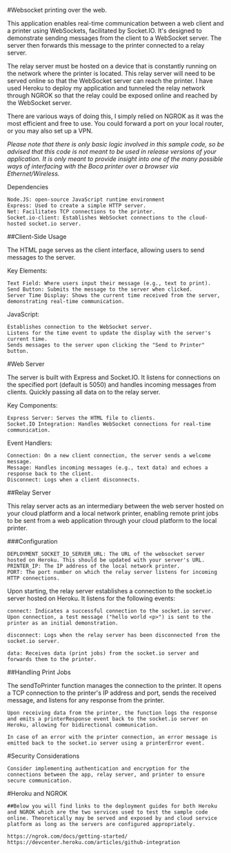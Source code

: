 #Websocket printing over the web.

This application enables real-time communication between a web client and a printer using WebSockets, facilitated by Socket.IO. It's designed to demonstrate sending messages from the client to a WebSocket server. The server then forwards this message to the printer connected to a relay server.

The relay server must be hosted on a device that is constantly running on the network where the printer is located. This relay server will need to be served online so that the WebSocket server can reach the printer. I have used Heroku to deploy my application and tunneled the relay network through NGROK so that the relay could be exposed online and reached by the WebSocket server.

There are various ways of doing this, I simply relied on NGROK as it was the most efficient and free to use. You could forward a port on your local router, or you may also set up a VPN.

*Please note that there is only basic logic involved in this sample code, so be advised that this code is not meant to be used in release versions of your application. It is only meant to provide insight into one of the many possible ways of interfacing with the Boca printer over a browser via Ethernet/Wireless.*

Dependencies

    Node.JS: open-source JavaScript runtime environment 
    Express: Used to create a simple HTTP server.
    Net: Facilitates TCP connections to the printer.
    Socket.io-client: Establishes WebSocket connections to the cloud-hosted socket.io server.

##Client-Side Usage

The HTML page serves as the client interface, allowing users to send messages to the server.

Key Elements:

    Text Field: Where users input their message (e.g., text to print).
    Send Button: Submits the message to the server when clicked.
    Server Time Display: Shows the current time received from the server, demonstrating real-time communication.

JavaScript:

    Establishes connection to the WebSocket server.
    Listens for the time event to update the display with the server's current time.
    Sends messages to the server upon clicking the "Send to Printer" button.

#Web Server

The server is built with Express and Socket.IO. It listens for connections on the specified port (default is 5050) and handles incoming messages from clients. Quickly passing all data on to the relay server.

Key Components:

    Express Server: Serves the HTML file to clients.
    Socket.IO Integration: Handles WebSocket connections for real-time communication.

Event Handlers:

    Connection: On a new client connection, the server sends a welcome message.
    Message: Handles incoming messages (e.g., text data) and echoes a response back to the client.
    Disconnect: Logs when a client disconnects.

##Relay Server

This relay server acts as an intermediary between the web server hosted on your cloud platform and a local network printer, enabling remote print jobs to be sent from a web application through your cloud platform to the local printer.

###Configuration

    DEPLOYMENT_SOCKET_IO_SERVER_URL: The URL of the websocket server hosted on Heroku. This should be updated with your server's URL.
    PRINTER_IP: The IP address of the local network printer.
    PORT: The port number on which the relay server listens for incoming HTTP connections.

Upon starting, the relay server establishes a connection to the socket.io server hosted on Heroku. It listens for the following events:

    connect: Indicates a successful connection to the socket.io server. Upon connection, a test message ("hello world <p>") is sent to the printer as an initial demonstration.

    disconnect: Logs when the relay server has been disconnected from the socket.io server.

    data: Receives data (print jobs) from the socket.io server and forwards them to the printer.

##Handling Print Jobs

The sendToPrinter function manages the connection to the printer. It opens a TCP connection to the printer's IP address and port, sends the received message, and listens for any response from the printer.

    Upon receiving data from the printer, the function logs the response and emits a printerResponse event back to the socket.io server on Heroku, allowing for bidirectional communication.

    In case of an error with the printer connection, an error message is emitted back to the socket.io server using a printerError event.


#Security Considerations

    Consider implementing authentication and encryption for the connections between the app, relay server, and printer to ensure secure communication. 

#Heroku and NGROK

    ##Below you will find links to the deployment guides for both Heroku and NGROK which are the two services used to test the sample code online. Theoretically may be served and exposed by and cloud service platform as long as the servers are configured appropriately.

    https://ngrok.com/docs/getting-started/
    https://devcenter.heroku.com/articles/github-integration

